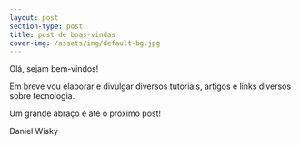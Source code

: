 ```yaml
---
layout: post
section-type: post
title: post de boas-vindas
cover-img: /assets/img/default-bg.jpg
---
```


Olá, sejam bem-vindos!

Em breve vou elaborar e divulgar diversos tutoriais, artigos e links diversos sobre tecnologia.

Um grande abraço e até o próximo post!

Daniel Wisky